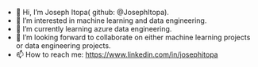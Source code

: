 - 👋 Hi, I’m Joseph Itopa( github: @JosephItopa).
- 👀 I’m interested in machine learning and data engineering.
- 🌱 I’m currently learning azure data engineering.
- 💞️ I’m looking forward to collaborate on either machine learning projects or data engineering projects.
- 📫 How to reach me: https://www.linkedin.com/in/josephitopa

<!---
JosephItopa/JosephItopa is a ✨ special ✨ repository because its `README.md` (this file) appears on your GitHub profile.
You can click the Preview link to take a look at your changes.
--->
